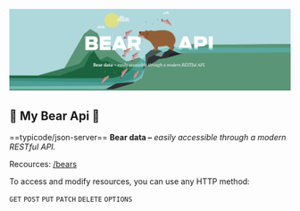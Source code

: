 !['Bear API'](https://github.com/janne-nylund/bear-api/blob/main/public/bear_api.png?raw=true)
## 🐻 My Bear Api 🐻
==typicode/json-server== __Bear data –__ *easily accessible through a modern RESTful API.* 

Recources: [/bears](https://bear-api.herokuapp.com/bears)

To access and modify resources, you can use any HTTP method:

`GET` `POST` `PUT` `PATCH` `DELETE` `OPTIONS`
